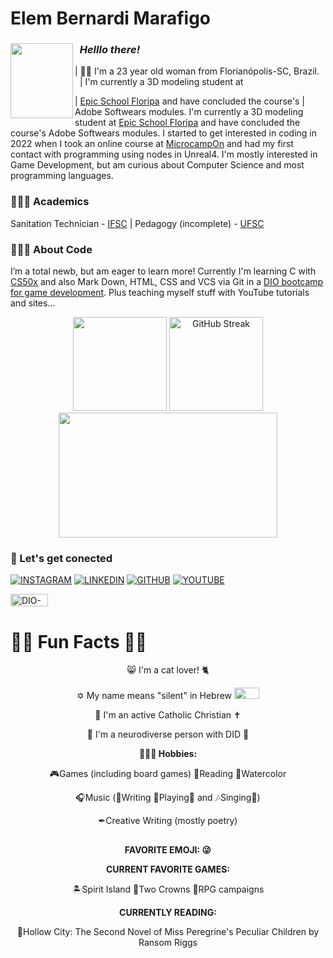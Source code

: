 # Elem Bernardi Marafigo

<div>
   <img align="left" height="120cm" width="100cm" src="https://github.com/elem3d/img/blob/main/Hi-there_Asuna-Watase.gif" />
   <h3><b><i>&nbsp&nbspHelllo there!</i></b></h3>
   | 🧒🏽 I'm a 23 year old woman from Florianópolis-SC, Brazil. &nbsp&nbsp| I'm currently a 3D modeling student at
</div>

| [Epic School Floripa](https://epicschool.com.br/) and have concluded the course's    | Adobe Softwears modules. I'm currently a 3D modeling student at [Epic School Floripa](https://epicschool.com.br/) and have concluded the course's Adobe Softwears modules. I started to get interested in coding in 2022 when I took an online course at [MicrocampOn](https://microcamp.eadplataforma.app/) and had my first contact with programming using nodes in Unreal4. I'm mostly interested in Game Development, but am curious about Computer Science and most programming languages.

### 👩🏽‍🎓 Academics

Sanitation Technician - [IFSC](https://www.ifsc.edu.br/)  |  Pedagogy (incomplete) - [UFSC](https://ufsc.br/)

### 👩🏽‍💻 About Code

I’m a total newb, but am eager to learn more! Currently I'm learning C with [CS50x](https://cs50.harvard.edu/x/2023/) and also Mark Down, HTML, CSS and VCS via Git in a [DIO bootcamp for game development](https://web.dio.me/track/potencia-tech-ifood-desenvolvimento-de-jogos?tab=about). Plus teaching myself stuff with YouTube tutorials and sites...

<div>
<p align="center">
<img height="150cm" src="https://github-readme-stats.vercel.app/api?username=elem3d&show_icons=true&theme=radical&rank_icon=github&card_width=150&border_radius=15&card" />
 <a href="https://git.io/streak-stats"><img height="150cm" src="https://streak-stats.demolab.com?user=elem3d&theme=radical&border_radius=15&exclude_days=Sun&card_width=350" alt="GitHub Streak" /></a>
<img height="200cm" width="350cm" src="https://github-readme-stats.vercel.app/api/top-langs/?username=elem3d&layout=compact" />
</p>
</div>

### 🔌 Let's get conected

[![INSTAGRAM](https://img.shields.io/badge/instagam-purpleyellow?style=for-the-badge&logo=instagram&logoColor=%23F7F011&labelColor=%231C0030&color=%231C0030)](https://www.instagram.com/elem3d/)
[![LINKEDIN](https://img.shields.io/badge/LinkedIn-purpleyellow?style=for-the-badge&logo=linkedin&logoColor=%23F7F011&labelColor=%231C0030&color=%231C0030)](https://www.linkedin.com/in/elem-bernardi-marafigo-4b13a8298/)
[![GITHUB](https://img.shields.io/badge/GitHub-purpleyellow?style=for-the-badge&logo=github&logoColor=%23F7F011&labelColor=%231C0030&color=%231C0030)](+https://github.com/elem3d)
[![YOUTUBE](https://img.shields.io/badge/youtube-purpleyellow?style=for-the-badge&logo=youtube&logoColor=%23F7F011&labelColor=%231C0030&color=%231C0030)](https://www.youtube.com/channel/UCch3yHMRzz0i22n9yEvHhjQ)

[<img alt="DIO-profile" height="20" width="60" src="https://ac-landing-pages-user-uploads-production.s3.amazonaws.com/0000051657/57a99613-e158-472a-8037-77895ee89923.png" />](https://www.dio.me/users/elem_marafigo)



# 🐱‍👓 Fun Facts 🐱‍💻

<p align="center">
😸 I'm a cat lover! 🐈
</p>
<p align="center">
✡ My name means "silent" in Hebrew 
<img height="18cm" width="40" src="https://github.com/elem3d/img/blob/main/Meu-nome-em-hebraico.jpg" />
</p>
<p align="center">
💒 I'm an active Catholic Christian ✝
 </p>
<p align="center">
🌈 I'm a neurodiverse person with DID 🧠

<p align="center">
<b>🤹🏽‍♀️ Hobbies:</b>
</p>
<p align="center">
🎮Games (including board games) 📖Reading 🎨Watercolor
 <p align="center">
🎧Music (🎼Writing 🎸Playing🎹 and 🎶Singing🎤)
<p align="center">
✒Creative Writing (mostly poetry)

<p align="center">
  <h2></h2>
</p>
<p align="center">
<b>FAVORITE EMOJI: 😜</b>
</p>
  
<p align="center">
<b>CURRENT FAVORITE GAMES:</b>
</p>

<p align="center">
🏝Spirit Island 👑Two Crowns 🎲RPG campaigns

<p align="center">
<b>CURRENTLY READING:</b>
</p>
<p align="center">
📘Hollow City: The Second Novel of Miss Peregrine's Peculiar Children by Ransom Riggs
</p>

<!---
elem3d/elem3d is a ✨ special ✨ repository because its `README.md` (this file) appears on your GitHub profile.
You can click the Preview link to take a look at your changes.
--->
